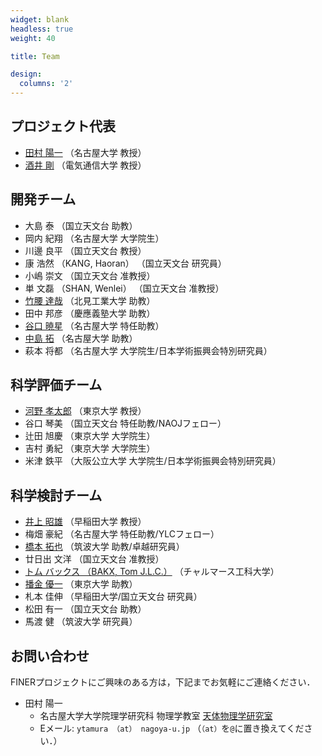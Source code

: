 ```yaml
---
widget: blank
headless: true
weight: 40

title: Team

design:
  columns: '2'
---
```


## プロジェクト代表
- [田村 陽一](https://www.a.phys.nagoya-u.ac.jp/) （名古屋大学 教授）
- [酒井 剛](http://www.t-sakai.cei.uec.ac.jp/) （電気通信大学 教授）

## 開発チーム
- 大島 泰 （国立天文台 助教）
- 岡内 紀翔 （名古屋大学 大学院生）
- 川邊 良平 （国立天文台 教授）
- 康 浩然 （KANG, Haoran） （国立天文台 研究員）
- 小嶋 崇文 （国立天文台 准教授）
- 単 文磊 （SHAN, Wenlei） （国立天文台 准教授）
- [竹腰 達哉](https://www.kitami-it.ac.jp/about/academicstaff/1346/) （北見工業大学 助教）
- 田中 邦彦 （慶應義塾大学 助教）
- [谷口 暁星](https://astropengu.in/) （名古屋大学 特任助教）
- [中島 拓](https://www.isee.nagoya-u.ac.jp/~nakajima/index-j.html) （名古屋大学 助教）
- 萩本 将都 （名古屋大学 大学院生/日本学術振興会特別研究員）

## 科学評価チーム
- [河野 孝太郎](http://www.ioa.s.u-tokyo.ac.jp/~kkohno/) （東京大学 教授）
- 谷口 琴美 （国立天文台 特任助教/NAOJフェロー）
- 辻田 旭慶 （東京大学 大学院生）
- 吉村 勇紀 （東京大学 大学院生）
- 米津 鉄平 （大阪公立大学 大学院生/日本学術振興会特別研究員）

## 科学検討チーム
- [井上 昭雄](http://www.obsap.phys.waseda.ac.jp/) （早稲田大学 教授）
- 梅畑 豪紀 （名古屋大学 特任助教/YLCフェロー）
- [橋本 拓也](http://thashimoto.weebly.com/) （筑波大学 助教/卓越研究員）
- 廿日出 文洋 （国立天文台 准教授）
- [トム バックス （BAKX, Tom J.L.C.）](https://tombak.xyz/) （チャルマース工科大学）
- [播金 優一](https://sites.google.com/view/yuichi-harikane/%E3%83%9B%E3%83%BC%E3%83%A0) （東京大学 助教）
- 札本 佳伸 （早稲田大学/国立天文台 研究員）
- 松田 有一 （国立天文台 助教）
- 馬渡 健 （筑波大学 研究員）

## お問い合わせ
FINERプロジェクトにご興味のある方は，下記までお気軽にご連絡ください．
- 田村 陽一
  - 名古屋大学大学院理学研究科 物理学教室 [天体物理学研究室](https://www.a.phys.nagoya-u.ac.jp/)
  - Eメール: `ytamura （at） nagoya-u.jp` （`（at）`を`@`に置き換えてください．）
